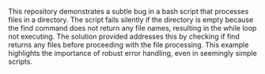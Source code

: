 This repository demonstrates a subtle bug in a bash script that processes files in a directory. The script fails silently if the directory is empty because the find command does not return any file names, resulting in the while loop not executing. The solution provided addresses this by checking if find returns any files before proceeding with the file processing.  This example highlights the importance of robust error handling, even in seemingly simple scripts.